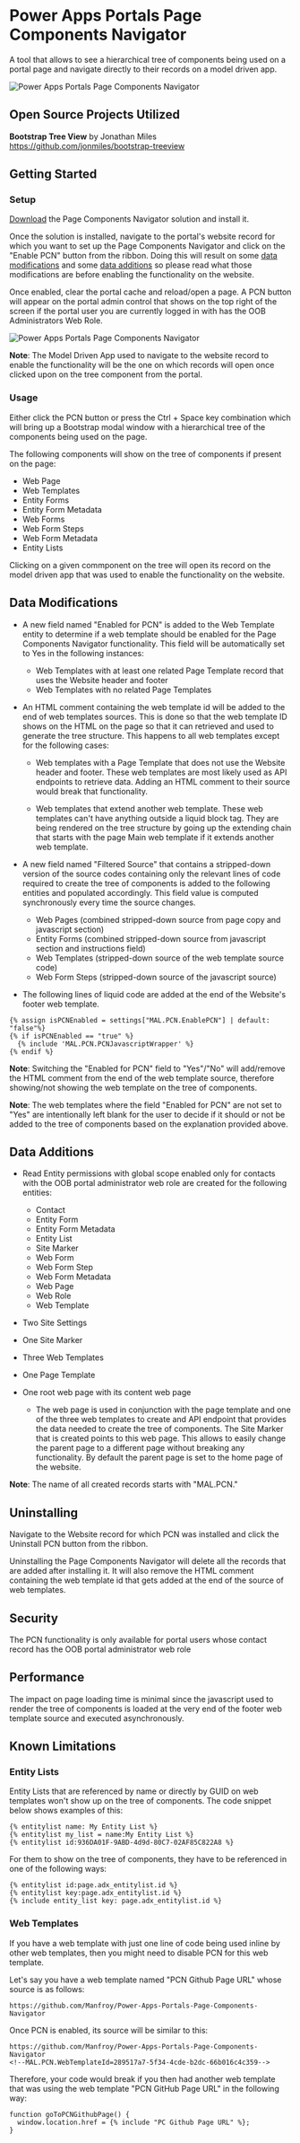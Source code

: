 # Power Apps Portals Page Components Navigator

A tool that allows to see a hierarchical tree of components being used on a portal page and navigate directly to their records on a model driven app.

![Power Apps Portals Page Components Navigator](https://github.com/Manfroy/Power-Apps-Portals-Page-Components-Navigator/blob/main/Screenshot/Trees.png)

## Open Source Projects Utilized

**Bootstrap Tree View** by Jonathan Miles  
https://github.com/jonmiles/bootstrap-treeview  

## Getting Started

### Setup

[Download](https://github.com/Manfroy/Power-Apps-Portals-Page-Components-Navigator/releases/download/v2.0.0.0/PageComponentsNavigator_2_0_0_0_managed.zip) the Page Components Navigator solution and install it.

Once the solution is installed, navigate to the portal's website record for which you want to set up the Page Components Navigator and click on the "Enable PCN" button from the ribbon. Doing this will result on some [data modifications](https://github.com/Manfroy/Power-Apps-Portals-Page-Components-Navigator#data-modifications) and some [data additions](https://github.com/Manfroy/Power-Apps-Portals-Page-Components-Navigator#data-additions) so please read what those modifications are before enabling the functionality on the website.

Once enabled, clear the portal cache and reload/open a page. A PCN button will appear on the portal admin control that shows on the top right of the screen if the portal user you are currently logged in with has the OOB Administrators Web Role.

![Power Apps Portals Page Components Navigator](https://github.com/Manfroy/Power-Apps-Portals-Page-Components-Navigator/blob/main/Screenshot/SetupDemo.gif)

**Note**: The Model Driven App used to navigate to the website record to enable the functionality will be the one on which records will open once clicked upon on the tree component from the portal.

### Usage

Either click the PCN button or press the Ctrl + Space key combination which will bring up a Bootstrap modal window with a hierarchical tree of the components being used on the page.

The following components will show on the tree of components if present on the page:

- Web Page
- Web Templates
- Entity Forms
- Entity Form Metadata
- Web Forms
- Web Form Steps
- Web Form Metadata
- Entity Lists

Clicking on a given commponent on the tree will open its record on the model driven app that was used to enable the functionality on the website.

## Data Modifications

- A new field named "Enabled for PCN" is added to the Web Template entity to determine if a web template should be enabled for the Page Components Navigator functionality. This field will be automatically set to Yes in the following instances:

  - Web Templates with at least one related Page Template record that uses the Website header and footer
  - Web Templates with no related Page Templates

- An HTML comment containing the web template id will be added to the end of web templates sources. This is done so that the web template ID shows on the HTML on the page so that it can retrieved and used to generate the tree structure. This happens to all web templates except for the following cases:

  - Web templates with a Page Template that does not use the Website header and footer. These web templates are most likely used as API endpoints to retrieve data. Adding an HTML comment to their source would break that functionality.

  - Web templates that extend another web template. These web templates can't have anything outside a liquid block tag. They are being rendered on the tree structure by going up the extending chain that starts with the page Main web template if it extends another web template.

- A new field named "Filtered Source" that contains a stripped-down version of the source codes containing only the relevant lines of code required to create the tree of components is added to the following entities and populated accordingly. This field value is computed synchronously every time the source changes.

  - Web Pages (combined stripped-down source from page copy and javascript section)
  - Entity Forms (combined stripped-down source from javascript section and instructions field)
  - Web Templates (stripped-down source of the web template source code)
  - Web Form Steps (stripped-down source of the javascript source)

- The following lines of liquid code are added at the end of the Website's footer web template.

```
{% assign isPCNEnabled = settings["MAL.PCN.EnablePCN"] | default: "false"%}
{% if isPCNEnabled == "true" %}
  {% include 'MAL.PCN.PCNJavascriptWrapper' %}
{% endif %}
```

**Note**: Switching the "Enabled for PCN" field to "Yes"/"No" will add/remove the HTML comment from the end of the web template source, therefore showing/not showing the web template on the tree of components.

**Note**: The web templates where the field "Enabled for PCN" are not set to "Yes" are intentionally left blank for the user to decide if it should or not be added to the tree of components based on the explanation provided above.

## Data Additions

- Read Entity permissions with global scope enabled only for contacts with the OOB portal administrator web role are created for the following entities:

  - Contact
  - Entity Form
  - Entity Form Metadata
  - Entity List
  - Site Marker
  - Web Form
  - Web Form Step
  - Web Form Metadata
  - Web Page
  - Web Role
  - Web Template

- Two Site Settings
- One Site Marker
- Three Web Templates
- One Page Template
- One root web page with its content web page
  - The web page is used in conjunction with the page template and one of the three web templates to create and API endpoint that provides the data needed to create the tree of components. The Site Marker that is created points to this web page. This allows to easily change the parent page to a different page without breaking any functionality. By default the parent page is set to the home page of the website.

**Note**: The name of all created records starts with "MAL.PCN."

## Uninstalling

Navigate to the Website record for which PCN was installed and click the Uninstall PCN button from the ribbon.

Uninstalling the Page Components Navigator will delete all the records that are added after installing it. It will also remove the HTML comment containing the web template id that gets added at the end of the source of web templates.

## Security

The PCN functionality is only available for portal users whose contact record has the OOB portal administrator web role

## Performance

The impact on page loading time is minimal since the javascript used to render the tree of components is loaded at the very end of the footer web template source and executed asynchronously.

## Known Limitations

### Entity Lists
Entity Lists that are referenced by name or directly by GUID on web templates won't show up on the tree of components. The code snippet below shows examples of this:

```
{% entitylist name: My Entity List %}
{% entitylist my_list = name:My Entity List %}
{% entitylist id:936DA01F-9ABD-4d9d-80C7-02AF85C822A8 %}
```

For them to show on the tree of components, they have to be referenced in one of the following ways:

```
{% entitylist id:page.adx_entitylist.id %}
{% entitylist key:page.adx_entitylist.id %}
{% include entity_list key: page.adx_entitylist.id %}
```

### Web Templates
If you have a web template with just one line of code being used inline by other web templates, then you might need to disable PCN for this web template. 

Let's say you have a web template named "PCN Github Page URL" whose source is as follows:

```
https://github.com/Manfroy/Power-Apps-Portals-Page-Components-Navigator
```

Once PCN is enabled, its source will be similar to this:
```
https://github.com/Manfroy/Power-Apps-Portals-Page-Components-Navigator
<!--MAL.PCN.WebTemplateId=289517a7-5f34-4cde-b2dc-66b016c4c359-->
```

Therefore, your code would break if you then had another web template that was using the web template "PCN GitHub Page URL" in the following way:

```
function goToPCNGithubPage() {
  window.location.href = {% include "PC Github Page URL" %};
}
```

